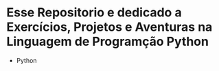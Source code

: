 # Esse Repositorio e dedicado a Exercícios, Projetos e Aventuras na Linguagem de Programção Python 

- Python
  

